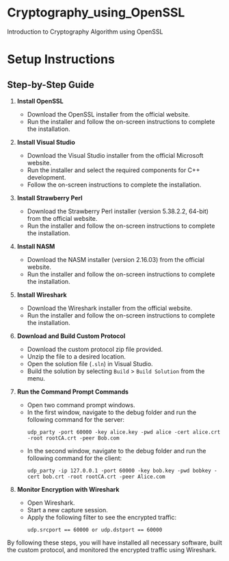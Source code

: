 # Cryptography_using_OpenSSL
  Introduction to Cryptography Algorithm using OpenSSL
# Setup Instructions

## Step-by-Step Guide

1. **Install OpenSSL**
   - Download the OpenSSL installer from the official website.
   - Run the installer and follow the on-screen instructions to complete the installation.

2. **Install Visual Studio**
   - Download the Visual Studio installer from the official Microsoft website.
   - Run the installer and select the required components for C++ development.
   - Follow the on-screen instructions to complete the installation.

3. **Install Strawberry Perl**
   - Download the Strawberry Perl installer (version 5.38.2.2, 64-bit) from the official website.
   - Run the installer and follow the on-screen instructions to complete the installation.

4. **Install NASM**
   - Download the NASM installer (version 2.16.03) from the official website.
   - Run the installer and follow the on-screen instructions to complete the installation.

5. **Install Wireshark**
   - Download the Wireshark installer from the official website.
   - Run the installer and follow the on-screen instructions to complete the installation.

6. **Download and Build Custom Protocol**
   - Download the custom protocol zip file provided.
   - Unzip the file to a desired location.
   - Open the solution file (`.sln`) in Visual Studio.
   - Build the solution by selecting `Build` > `Build Solution` from the menu.

7. **Run the Command Prompt Commands**
   - Open two command prompt windows.
   - In the first window, navigate to the debug folder and run the following command for the server:
     ```
     udp_party -port 60000 -key alice.key -pwd alice -cert alice.crt -root rootCA.crt -peer Bob.com
     ```
   - In the second window, navigate to the debug folder and run the following command for the client:
     ```
     udp_party -ip 127.0.0.1 -port 60000 -key bob.key -pwd bobkey -cert bob.crt -root rootCA.crt -peer Alice.com
     ```

8. **Monitor Encryption with Wireshark**
   - Open Wireshark.
   - Start a new capture session.
   - Apply the following filter to see the encrypted traffic:
     ```
     udp.srcport == 60000 or udp.dstport == 60000
     ```

By following these steps, you will have installed all necessary software, built the custom protocol, and monitored the encrypted traffic using Wireshark.
